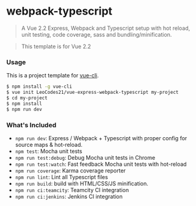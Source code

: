 # webpack-typescript

> A Vue 2.2 Express, Webpack and Typescript setup with hot reload, unit testing, code coverage, sass and bundling/minification.

> This template is for Vue 2.2

### Usage

This is a project template for [vue-cli](https://github.com/vuejs/vue-cli).

``` bash
$ npm install -g vue-cli
$ vue init LeoCodes21/vue-express-webpack-typescript my-project
$ cd my-project
$ npm install
$ npm run dev
```

### What's Included

- `npm run dev`: Express / Webpack + Typescript with proper config for source maps & hot-reload.
- `npm test`: Mocha unit tests
- `npm run test:debug`: Debug Mocha unit tests in Chrome
- `npm run test:watch`: Fast feedback Mocha unit tests with hot-reload
- `npm run coverage`: Karma coverage reporter
- `npm run lint`: Lint all Typescript files
- `npm run build`: build with HTML/CSS/JS minification.
- `npm run ci:teamcity`: Teamcity CI integration
- `npm run ci:jenkins`: Jenkins CI integration
